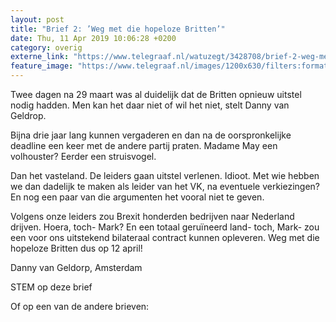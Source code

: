 ```yaml
---
layout: post
title: "Brief 2: ’Weg met die hopeloze Britten’"
date: Thu, 11 Apr 2019 10:06:28 +0200
category: overig
externe_link: "https://www.telegraaf.nl/watuzegt/3428708/brief-2-weg-met-die-hopeloze-britten"
feature_image: "https://www.telegraaf.nl/images/1200x630/filters:format(jpeg):quality(80)/cdn-kiosk-api.telegraaf.nl/ea7ae53c-5c31-11e9-8d0e-02d1dbdc35d1.jpg"
---
```


<p class="intro">Twee dagen na 29 maart was al duidelijk dat de Britten opnieuw uitstel nodig hadden. Men kan het daar niet of wil het niet, stelt Danny van Geldrop.</p> <p>Bijna drie jaar lang kunnen vergaderen en dan na de oorspronkelijke deadline een keer met de andere partij praten. Madame May een volhouster? Eerder een struisvogel.</p><p>Dan het vasteland. De leiders gaan uitstel verlenen. Idioot. Met wie hebben we dan dadelijk te maken als leider van het VK, na eventuele verkiezingen? En nog een paar van die argumenten het vooral niet te geven.</p><p>Volgens onze leiders zou Brexit honderden bedrijven naar Nederland drijven. Hoera, toch- Mark? En een totaal geruïneerd land- toch, Mark- zou een voor ons uitstekend bilateraal contract kunnen opleveren. Weg met die hopeloze Britten dus op 12 april!</p><p>Danny van Geldorp, Amsterdam</p><p>STEM op deze brief</p><p>Of op een van de andere brieven:</p>
